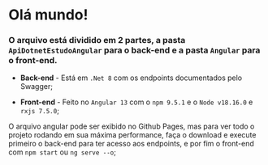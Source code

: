 # Olá mundo!

### O arquivo está dividido em 2 partes, a pasta ``ApiDotnetEstudoAngular`` para o **back-end** e a pasta ``Angular`` para o **front-end**.

- **Back-end** - Está em ``.Net 8`` com os endpoints documentados pelo Swagger;

- **Front-end** - Feito no ``Angular 13`` com o ``npm 9.5.1`` e o ``Node v18.16.0`` e ``rxjs 7.5.0``;

O arquivo angular pode ser exibido no Github Pages, mas para ver todo o projeto rodando em sua máxima performance, faça o download e execute primeiro o back-end para ter acesso aos endpoints, e por fim o front-end com ``npm start`` ou ``ng serve --o``;
